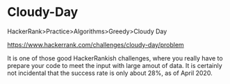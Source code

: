
# Cloudy-Day

HackerRank>Practice>Algorithms>Greedy>Cloudy Day

https://www.hackerrank.com/challenges/cloudy-day/problem

It is one of those good HackerRankish challenges, where you really have to prepare your code to meet the input with large amout of data. It is certainly not incidental that the success rate is only about 28%, as of April 2020.
